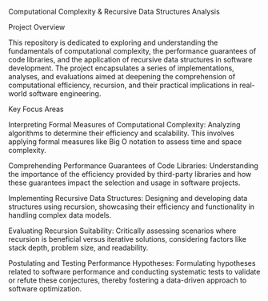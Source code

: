 Computational Complexity & Recursive Data Structures Analysis


Project Overview


This repository is dedicated to exploring and understanding the fundamentals of computational complexity, the performance guarantees of code libraries, and the application of recursive data structures in software development. The project encapsulates a series of implementations, analyses, and evaluations aimed at deepening the comprehension of computational efficiency, recursion, and their practical implications in real-world software engineering.

Key Focus Areas


Interpreting Formal Measures of Computational Complexity: Analyzing algorithms to determine their efficiency and scalability. This involves applying formal measures like Big O notation to assess time and space complexity.

Comprehending Performance Guarantees of Code Libraries: Understanding the importance of the efficiency provided by third-party libraries and how these guarantees impact the selection and usage in software projects.

Implementing Recursive Data Structures: Designing and developing data structures using recursion, showcasing their efficiency and functionality in handling complex data models.

Evaluating Recursion Suitability: Critically assessing scenarios where recursion is beneficial versus iterative solutions, considering factors like stack depth, problem size, and readability.

Postulating and Testing Performance Hypotheses: Formulating hypotheses related to software performance and conducting systematic tests to validate or refute these conjectures, thereby fostering a data-driven approach to software optimization.

